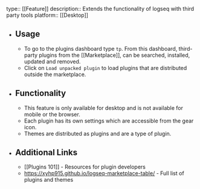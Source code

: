 type:: [[Feature]]
description:: Extends the functionality of logseq with third party tools
platform:: [[Desktop]]

- ## Usage
	- To go to the plugins dashboard type `tp`. From this dashboard, third-party plugins from the [[Marketplace]], can be searched, installed, updated and removed.
	- Click on `Load unpacked plugin` to load plugins that are distributed outside the marketplace.
- ## Functionality
	- This feature is only available for desktop and is not available for mobile or the browser.
	- Each plugin has its own settings which are accessible from the gear icon.
	- Themes are distributed as plugins and are a type of plugin.
- ## Additional Links
	- [[Plugins 101]] - Resources for plugin developers
	- https://xyhp915.github.io/logseq-marketplace-table/ - Full list of plugins and themes
